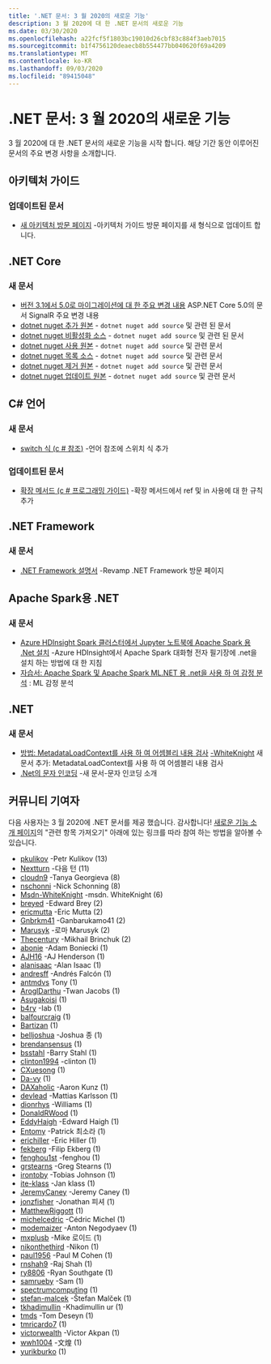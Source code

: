```yaml
---
title: '.NET 문서: 3 월 2020의 새로운 기능'
description: 3 월 2020에 대 한 .NET 문서의 새로운 기능
ms.date: 03/30/2020
ms.openlocfilehash: a22fcf5f1803bc19010d26cbf83c884f3aeb7015
ms.sourcegitcommit: b1f4756120deaecb8b554477bb040620f69a4209
ms.translationtype: MT
ms.contentlocale: ko-KR
ms.lasthandoff: 09/03/2020
ms.locfileid: "89415048"
---
```

# <a name="net-docs-whats-new-for-march-2020"></a>.NET 문서: 3 월 2020의 새로운 기능

3 월 2020에 대 한 .NET 문서의 새로운 기능을 시작 합니다. 해당 기간 동안 이루어진 문서의 주요 변경 사항을 소개합니다.

## <a name="architecture-guides"></a>아키텍처 가이드

### <a name="updated-articles"></a>업데이트된 문서

- [새 아키텍처 방문 페이지](../architecture/index.yml) -아키텍처 가이드 방문 페이지를 새 형식으로 업데이트 합니다.

## <a name="net-core"></a>.NET Core

### <a name="new-articles"></a>새 문서

- [버전 3.1에서 5.0로 마이그레이션에 대 한 주요 변경 내용](../core/compatibility/3.1-5.0.md) ASP.NET Core 5.0의 문서 SignalR 주요 변경 내용
- [dotnet nuget 추가 원본](../core/tools/dotnet-nuget-add-source.md) - `dotnet nuget add source` 및 관련 된 문서
- [dotnet nuget 비활성화 소스](../core/tools/dotnet-nuget-disable-source.md) - `dotnet nuget add source` 및 관련 된 문서
- [dotnet nuget 사용 원본](../core/tools/dotnet-nuget-enable-source.md) - `dotnet nuget add source` 및 관련 문서
- [dotnet nuget 목록 소스](../core/tools/dotnet-nuget-list-source.md) - `dotnet nuget add source` 및 관련 문서
- [dotnet nuget 제거 원본](../core/tools/dotnet-nuget-remove-source.md) - `dotnet nuget add source` 및 관련 문서
- [dotnet nuget 업데이트 원본](../core/tools/dotnet-nuget-update-source.md) - `dotnet nuget add source` 및 관련 문서

## <a name="c-language"></a>C# 언어

### <a name="new-articles"></a>새 문서

- [switch 식 (c # 참조)](../csharp/language-reference/operators/switch-expression.md) -언어 참조에 스위치 식 추가

### <a name="updated-articles"></a>업데이트된 문서

- [확장 메서드 (c # 프로그래밍 가이드)](../csharp/programming-guide/classes-and-structs/extension-methods.md) -확장 메서드에서 ref 및 in 사용에 대 한 규칙 추가

## <a name="net-framework"></a>.NET Framework

### <a name="new-articles"></a>새 문서

- [.NET Framework 설명서](../framework/index.yml) -Revamp .NET Framework 방문 페이지

## <a name="net-for-apache-spark"></a>Apache Spark용 .NET

### <a name="new-articles"></a>새 문서

- [Azure HDInsight Spark 클러스터에서 Jupyter 노트북에 Apache Spark 용 .Net 설치](../spark/how-to-guides/hdinsight-notebook-installation.md) -Azure HDInsight에서 Apache Spark 대화형 전자 필기장에 .net을 설치 하는 방법에 대 한 지침
- [자습서: Apache Spark 및 Apache Spark ML.NET 용 .net을 사용 하 여 감정 분석](../spark/tutorials/ml-sentiment-analysis.md) : ML 감정 분석

## <a name="net"></a>.NET

### <a name="new-articles"></a>새 문서

- [방법: MetadataLoadContext를 사용 하 여 어셈블리 내용 검사](../standard/assembly/inspect-contents-using-metadataloadcontext.md) [-WhiteKnight](https://github.com/MSDN-WhiteKnight) 새 문서 추가: MetadataLoadContext를 사용 하 여 어셈블리 내용 검사
- [.Net의 문자 인코딩](../standard/base-types/character-encoding-introduction.md) -새 문서-문자 인코딩 소개

## <a name="community-contributors"></a>커뮤니티 기여자

다음 사용자는 3 월 2020에 .NET 문서를 제공 했습니다. 감사합니다! [새로운 기능 소개 페이지](index.yml)의 "관련 항목 가져오기" 아래에 있는 링크를 따라 참여 하는 방법을 알아볼 수 있습니다.

- [pkulikov](https://github.com/pkulikov) -Petr Kulikov (13)
- [Nextturn](https://github.com/NextTurn) -다음 턴 (11)
- [cloudn9](https://github.com/cloudn9) -Tanya Georgieva (8)
- [nschonni](https://github.com/nschonni) -Nick Schonning (8)
- [Msdn-WhiteKnight](https://github.com/MSDN-WhiteKnight) -msdn. WhiteKnight (6)
- [breyed](https://github.com/breyed) -Edward Brey (2)
- [ericmutta](https://github.com/ericmutta) -Eric Mutta (2)
- [Gnbrkm41](https://github.com/Gnbrkm41) -Ganbarukamo41 (2)
- [Marusyk](https://github.com/Marusyk) -로마 Marusyk (2)
- [Thecentury](https://github.com/Thecentury) -Mikhail Brinchuk (2)
- [abonie](https://github.com/abonie) -Adam Boniecki (1)
- [AJH16](https://github.com/AJH16) -AJ Henderson (1)
- [alanisaac](https://github.com/alanisaac) -Alan Isaac (1)
- [andresff](https://github.com/andresff) -Andrés Falcón (1)
- [antmdvs](https://github.com/antmdvs) Tony (1)
- [AroglDarthu](https://github.com/AroglDarthu) -Twan Jacobs (1)
- [Asugakoisi](https://github.com/Asugakoisi) (1)
- [b4ry](https://github.com/b4ry) -Iab (1)
- [balfourcraig](https://github.com/balfourcraig) (1)
- [Bartizan](https://github.com/Bartizan) (1)
- [belljoshua](https://github.com/belljoshua) -Joshua 종 (1)
- [brendansensus](https://github.com/brendansensus) (1)
- [bsstahl](https://github.com/bsstahl) -Barry Stahl (1)
- [clinton1994](https://github.com/clinton1994) -clinton (1)
- [CXuesong](https://github.com/CXuesong) (1)
- [Da-vy](https://github.com/Da-vy) (1)
- [DAXaholic](https://github.com/DAXaholic) -Aaron Kunz (1)
- [devlead](https://github.com/devlead) -Mattias Karlsson (1)
- [dionrhys](https://github.com/dionrhys) -Williams (1)
- [DonaldRWood](https://github.com/DonaldRWood) (1)
- [EddyHaigh](https://github.com/EddyHaigh) -Edward Haigh (1)
- [Entomy](https://github.com/Entomy) -Patrick 최소라 (1)
- [erichiller](https://github.com/erichiller) -Eric Hiller (1)
- [fekberg](https://github.com/fekberg) -Filip Ekberg (1)
- [fenghou1st](https://github.com/fenghou1st) -fenghou (1)
- [grstearns](https://github.com/grstearns) -Greg Stearns (1)
- [irontoby](https://github.com/irontoby) -Tobias Johnson (1)
- [ite-klass](https://github.com/ite-klass) -Jan klass (1)
- [JeremyCaney](https://github.com/JeremyCaney) -Jeremy Caney (1)
- [jonzfisher](https://github.com/jonzfisher) -Jonathan 피셔 (1)
- [MatthewRiggott](https://github.com/MatthewRiggott) (1)
- [michelcedric](https://github.com/michelcedric) -Cédric Michel (1)
- [modemaizer](https://github.com/modemaizer) -Anton Negodyaev (1)
- [mxplusb](https://github.com/mxplusb) -Mike 로이드 (1)
- [nikonthethird](https://github.com/nikonthethird) -Nikon (1)
- [paul1956](https://github.com/paul1956) -Paul M Cohen (1)
- [rnshah9](https://github.com/rnshah9) -Raj Shah (1)
- [ry8806](https://github.com/ry8806) -Ryan Southgate (1)
- [samrueby](https://github.com/samrueby) -Sam (1)
- [spectrumcomputing](https://github.com/spectrumcomputing) (1)
- [stefan-malcek](https://github.com/stefan-malcek) -Štefan Malček (1)
- [tkhadimullin](https://github.com/tkhadimullin) -Khadimullin ur (1)
- [tmds](https://github.com/tmds) -Tom Deseyn (1)
- [tmricardo7](https://github.com/tmricardo7) (1)
- [victorwealth](https://github.com/victorwealth) -Victor Akpan (1)
- [wwh1004](https://github.com/wwh1004) -文煌 (1)
- [yurikburko](https://github.com/yurikburko) (1)
